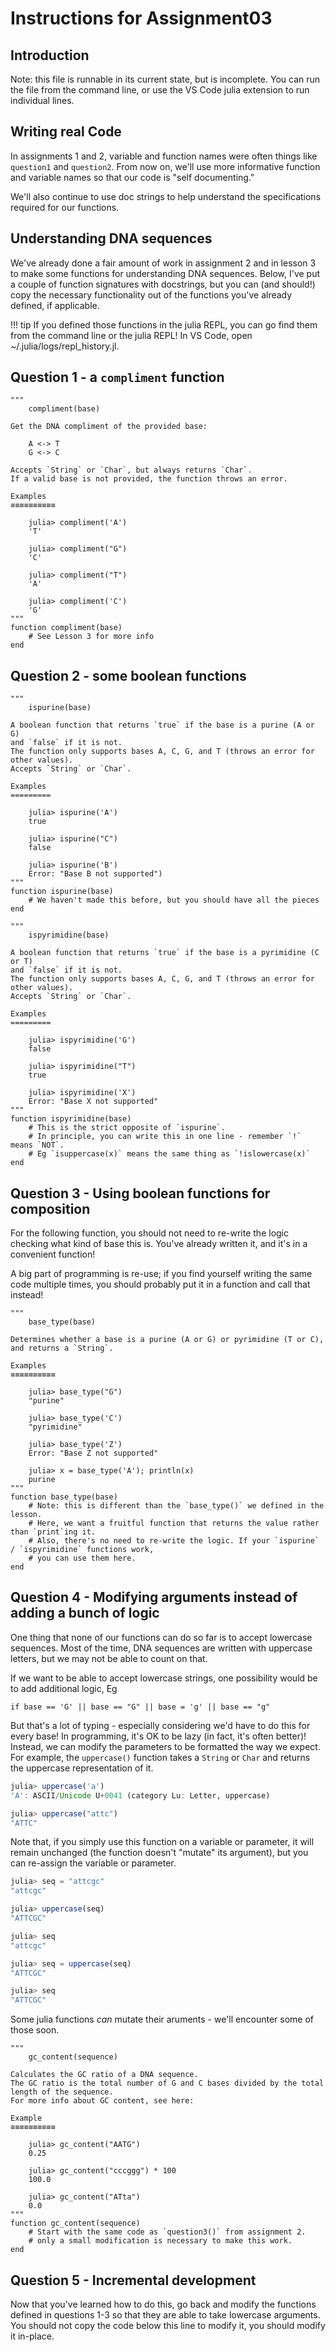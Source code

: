 <!--This file was generated, do not modify it.-->
# Instructions for Assignment03

## Introduction

Note: this file is runnable in its current state,
but is incomplete.
You can run the file from the command line,
or use the VS Code julia extension to run individual lines.

## Writing real Code

In assignments 1 and 2, variable and function names
were often things like `question1` and `question2`.
From now on, we'll use more informative function and variable names
so that our code is "self documenting."

We'll also continue to use doc strings to help understand
the specifications required for our functions.

## Understanding DNA sequences

We've already done a fair amount of work in assignment 2
and in lesson 3 to make some functions for understanding DNA sequences.
Below, I've put a couple of function signatures with docstrings,
but you can (and should!) copy the necessary functionality
out of the functions you've already defined, if applicable.

!!! tip
    If you defined those functions in the julia REPL,
    you can go find them from the command line or the julia REPL!
    In VS Code, open ~/.julia/logs/repl_history.jl.

## Question 1 - a `compliment` function

```julia:ex1
"""
    compliment(base)

Get the DNA compliment of the provided base:

    A <-> T
    G <-> C

Accepts `String` or `Char`, but always returns `Char`.
If a valid base is not provided, the function throws an error.

Examples
≡≡≡≡≡≡≡≡≡≡

    julia> compliment('A')
    'T'

    julia> compliment("G")
    'C'

    julia> compliment("T")
    'A'

    julia> compliment('C')
    'G'
"""
function compliment(base)
    # See Lesson 3 for more info
end
```

## Question 2 - some boolean functions

```julia:ex2
"""
    ispurine(base)

A boolean function that returns `true` if the base is a purine (A or G)
and `false` if it is not.
The function only supports bases A, C, G, and T (throws an error for other values).
Accepts `String` or `Char`.

Examples
=========

    julia> ispurine('A')
    true

    julia> ispurine("C")
    false

    julia> ispurine('B')
    Error: "Base B not supported")
"""
function ispurine(base)
    # We haven't made this before, but you should have all the pieces
end

"""
    ispyrimidine(base)

A boolean function that returns `true` if the base is a pyrimidine (C or T)
and `false` if it is not.
The function only supports bases A, C, G, and T (throws an error for other values).
Accepts `String` or `Char`.

Examples
=========

    julia> ispyrimidine('G')
    false

    julia> ispyrimidine("T")
    true

    julia> ispyrimidine('X')
    Error: "Base X not supported"
"""
function ispyrimidine(base)
    # This is the strict opposite of `ispurine`.
    # In principle, you can write this in one line - remember `!` means `NOT`.
    # Eg `isuppercase(x)` means the same thing as `!islowercase(x)`
end
```

## Question 3 - Using boolean functions for composition

For the following function, you should not need to re-write
the logic checking what kind of base this is.
You've already written it, and it's in a convenient function!

A big part of programming is re-use;
if you find yourself writing the same code multiple times,
you should probably put it in a function and call that instead!

```julia:ex3
"""
    base_type(base)

Determines whether a base is a purine (A or G) or pyrimidine (T or C),
and returns a `String`.

Examples
≡≡≡≡≡≡≡≡≡≡

    julia> base_type("G")
    "purine"

    julia> base_type('C')
    "pyrimidine"

    julia> base_type('Z')
    Error: "Base Z not supported"

    julia> x = base_type('A'); println(x)
    purine
"""
function base_type(base)
    # Note: this is different than the `base_type()` we defined in the lesson.
    # Here, we want a fruitful function that returns the value rather than `print`ing it.
    # Also, there's no need to re-write the logic. If your `ispurine` / `ispyrimidine` functions work,
    # you can use them here.
end
```

## Question 4 - Modifying arguments instead of adding a bunch of logic

One thing that none of our functions can do so far
is to accept lowercase sequences.
Most of the time, DNA sequences are written with uppercase letters,
but we may not be able to count on that.

If we want to be able to accept lowercase strings,
one possibility would be to add additional logic, Eg

`if base == 'G' || base == "G" || base = 'g' || base == "g"`

But that's a lot of typing -
especially considering we'd have to do this for every base!
In programming, it's OK to be lazy (in fact, it's often better)!
Instead, we can modify the parameters to be formatted the way we expect.
For example, the `uppercase()` function takes a `String` or `Char`
and returns the uppercase representation of it.

```julia
julia> uppercase('a')
'A': ASCII/Unicode U+0041 (category Lu: Letter, uppercase)

julia> uppercase("attc")
"ATTC"
```

Note that, if you simply use this function on a variable or parameter,
it will remain unchanged (the function doesn't "mutate" its argument),
but you can re-assign the variable or parameter.

```julia
julia> seq = "attcgc"
"attcgc"

julia> uppercase(seq)
"ATTCGC"

julia> seq
"attcgc"

julia> seq = uppercase(seq)
"ATTCGC"

julia> seq
"ATTCGC"
```

Some julia functions *can* mutate their aruments -
we'll encounter some of those soon.

```julia:ex4
"""
    gc_content(sequence)

Calculates the GC ratio of a DNA sequence.
The GC ratio is the total number of G and C bases divided by the total length of the sequence.
For more info about GC content, see here:

Example
≡≡≡≡≡≡≡≡≡≡

    julia> gc_content("AATG")
    0.25

    julia> gc_content("cccggg") * 100
    100.0

    julia> gc_content("ATta")
    0.0
"""
function gc_content(sequence)
    # Start with the same code as `question3()` from assignment 2.
    # only a small modification is necessary to make this work.
end
```

## Question 5 - Incremental development

Now that you've learned how to do this,
go back and modify the functions defined in questions 1-3
so that they are able to take lowercase arguments.
You should not copy the code below this line to modify it,
you should modify it in-place.

